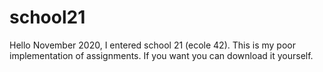 # school21
Hello November 2020, I entered school 21 (ecole 42).
This is my poor implementation of assignments.
If you want you can download it yourself.

